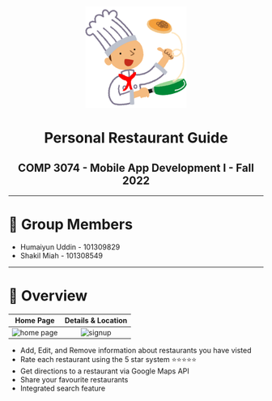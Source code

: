 <div align="center">
<img src="assets/icon.png" alt="logo" height="200" />

# Personal Restaurant Guide
## COMP 3074 - Mobile App Development I - Fall 2022

</div>


<hr>

# 👺 Group Members
- Humaiyun Uddin - 101309829
- Shakil Miah - 101308549

<hr>

# 🌟 Overview

Home Page                      |  Details & Location
:-------------------------:|:-------------------------:
![home page](assets/readme/home-page.gif) |  ![signup](assets/readme/details-directions.gif)

- Add, Edit, and Remove information about restaurants you have visted
- Rate each restaurant using the 5 star system ⭐⭐⭐⭐⭐
- Get directions to a restaurant via Google Maps API
- Share your favourite restaurants
- Integrated search feature

